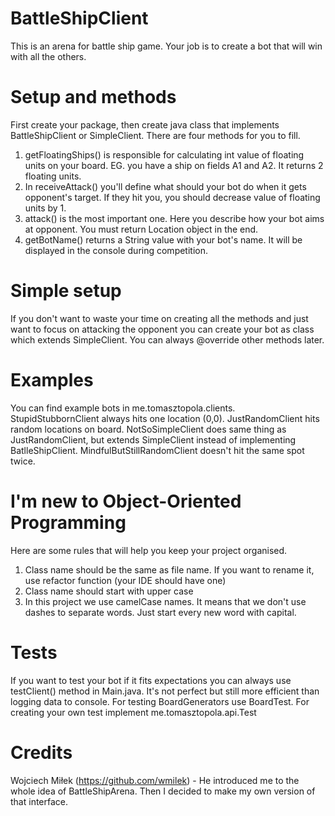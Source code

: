 # BattleShipClient
This is an arena for battle ship game. Your job is to create a bot that will win with all the others.

# Setup and methods
First create your package, then create java class that implements BattleShipClient or SimpleClient.
There are four methods for you to fill. 
1. getFloatingShips() is responsible for calculating int value of floating units on your board. EG. you have a ship on 
   fields A1 and A2. It returns 2 floating units.
2. In receiveAttack() you'll define what should your bot do when it gets opponent's target. If they hit you, you should
   decrease value of floating units by 1. 
3. attack() is the most important one. Here you describe how your bot aims at opponent. You must return Location object
   in the end.
4. getBotName() returns a String value with your bot's name. It will be displayed in the console during competition.

# Simple setup
If you don't want to waste your time on creating all the methods and just want to focus on attacking the opponent you can 
create your bot as class which extends SimpleClient. You can always @override other methods later.

# Examples
You can find example bots in me.tomasztopola.clients. 
StupidStubbornClient always hits one location (0,0). 
JustRandomClient hits random locations on board. 
NotSoSimpleClient does same thing as JustRandomClient, but extends SimpleClient instead of implementing BatlleShipClient.
MindfulButStillRandomClient doesn't hit the same spot twice.

# I'm new to Object-Oriented Programming
Here are some rules that will help you keep your project organised.
1. Class name should be the same as file name. If you want to rename it, use refactor function (your IDE should have one)
2. Class name should start with upper case
3. In this project we use camelCase names. It means that we don't use dashes to separate words. 
   Just start every new word with capital.
   
# Tests
If you want to test your bot if it fits expectations you can always use testClient() method in Main.java.
It's not perfect but still more efficient than logging data to console. 
For testing BoardGenerators use BoardTest.
For creating your own test implement me.tomasztopola.api.Test

# Credits
Wojciech Miłek (https://github.com/wmilek) - He introduced me to the whole idea of BattleShipArena. Then I decided 
to make my own version of that interface.
